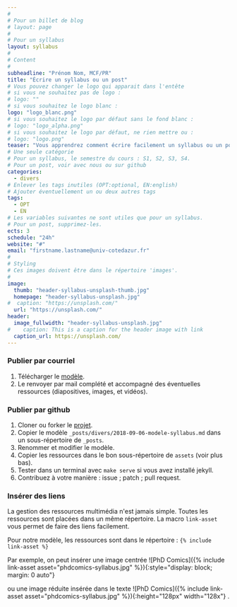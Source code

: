 ```yaml
---
#
# Pour un billet de blog
# layout: page
#
# Pour un syllabus
layout: syllabus
#
# Content
#
subheadline: "Prénom Nom, MCF/PR"
title: "Écrire un syllabus ou un post"
# Vous pouvez changer le logo qui apparait dans l'entête
# si vous ne souhaitez pas de logo :
# logo: ""
# si vous souhaitez le logo blanc :
logo: "logo_blanc.png"
# si vous souhaitez le logo par défaut sans le fond blanc :
# logo: "logo_alpha.png"
# si vous souhaitez le logo par défaut, ne rien mettre ou :
# logo: "logo.png"
teaser: "Vous apprendrez comment écrire facilement un syllabus ou un post, puis à le publier par courriel ou directement par github."
# Une seule catégorie
# Pour un syllabus, le semestre du cours : S1, S2, S3, S4.
# Pour un post, voir avec nous ou sur github
categories:
  - divers
# Enlever les tags inutiles (OPT:optional, EN:english)
# Ajouter éventuellement un ou deux autres tags
tags:
  - OPT
  - EN
# Les variables suivantes ne sont utiles que pour un syllabus.
# Pour un post, supprimez-les.
ects: 3
schedule: "24h"
website: "#"
email: "firstname.lastname@univ-cotedazur.fr"
#
# Styling
# Ces images doivent être dans le répertoire 'images'.
#
image:
  thumb: "header-syllabus-unsplash-thumb.jpg"
  homepage: "header-syllabus-unsplash.jpg"
#  caption: "https://unsplash.com/"
  url: "https://unsplash.com/"
header:
  image_fullwidth: "header-syllabus-unsplash.jpg"
#    caption: This is a caption for the header image with link
  caption_url: https://unsplash.com/  
---
```


###  Publier par courriel ###

 1. Télécharger le [modèle](https://raw.githubusercontent.com/arnaud-m/master-info/master-info/_posts/divers/2018-09-06-modele-syllabus.md).
 2. Le renvoyer par mail complété et accompagné des éventuelles ressources (diapositives, images, et vidéos).

###  Publier par github ###

 1. Cloner ou forker le [projet](https://github.com/arnaud-m/master-info).
 2. Copier le modèle `_posts/divers/2018-09-06-modele-syllabus.md` dans un sous-répertoire de `_posts`.
 3. Renommer et modifier le modèle.
 4. Copier les ressources dans le bon sous-répertoire de `assets` (voir plus bas). 
 3. Tester dans un terminal avec `make serve` si vous avez installé jekyll.
 4. Contribuez à votre manière : issue ; patch ; pull request. 

### Insérer des liens

La gestion des ressources multimédia n'est jamais simple.
Toutes les ressources sont placées dans un même répertoire. 
La macro `link-asset` vous permet de faire des liens facilement.

Pour notre modèle, les ressources sont dans le répertoire :
```{% include link-asset %}```


Par exemple, on peut insérer une image centrée
![PhD Comics]({% include link-asset asset="phdcomics-syllabus.jpg" %}){:style="display: block; margin: 0 auto"}

ou une image réduite insérée dans le texte
![PhD Comics]({% include link-asset asset="phdcomics-syllabus.jpg" %}){:height="128px" width="128x"}
.


